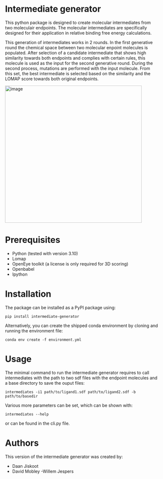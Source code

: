 # Intermediate generator
This python package is designed to create molecular intermediates from two moleculair endpoints. The molecular intermediates are specifically designed for their application in relative binding free energy calculations.

This generation of intermediates works in 2 rounds. In the first generative round the chemical space between two molecular enpoint molecules is populated. After selection of a candidate intermediate that shows high similarity towards both endpoints and complies with certain rules, this molecule is used as the input for the second generative round. During the second process, mutations are performed with the input molecule. From this set, the best intermediate is selected based on the similarity and the LOMAP score towards both original endpoints. 

<img width="449" alt="image" src="https://github.com/daanjiskoot/Intermediate_generator/assets/99884943/822f0603-0cf4-43a6-ad7b-f790591c2f21">

# Prerequisites

- Python (tested with version 3.10)
- Lomap
- OpenEye toolkit (a license is only required for 3D scoring)
- Openbabel
- Ipython

# Installation 

The package can be installed as a PyPI package using:

```pip install intermediate-generator```

Alternatively, you can create the shipped conda environment by cloning and running the environment file:

```conda env create -f environment.yml```

# Usage

The minimal command to run the intermediate generator requires to call intermediates with the path to two sdf files with the endpoint molecules and a base directory to save the ouput files:

```intermediates -i1 path/to/ligand1.sdf path/to/ligand2.sdf -b path/to/basedir```

Various more parameters can be set, which can be shown with: 

```intermediates --help``` 

or can be found in the cli.py file.

# Authors

This version of the intermediate generator was created by: 

- Daan Jiskoot
- David Mobley
-Willem Jespers
